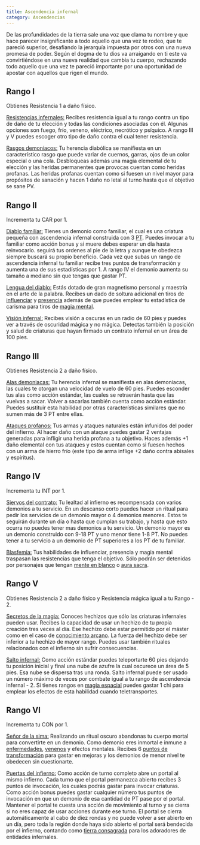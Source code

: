 ```yaml
---
title: Ascendencia infernal
category: Ascendencias
---
```


De las profundidades de la tierra sale una voz que clama tu nombre y que hace parecer insignificante a todo aquello que una vez te rodeo, que te pareció superior, desafiando la jerarquía impuesta por otros con una nueva promesa de poder.  Según el dogma de tu dios va arraigando en ti este va convirtiéndose en una nueva realidad que cambia tu cuerpo, rechazando todo aquello que una vez te pareció importante por una oportunidad de apostar con aquellos que rigen el mundo. 

## Rango I

Obtienes Resistencia 1 a daño físico. 

<u>Resistencias infernales:</u> Recibes resistencia igual a tu rango contra un tipo de daño de tu elección y todas las condiciones asociadas con él. Algunas opciones son fuego, frío, veneno, eléctrico, necrótico y psíquico. A rango III y V puedes escoger otro tipo de daño contra el cual tener resistencia.

<u>Rasgos demoníacos:</u> Tu herencia diabólica se manifiesta en un característico rasgo que puede variar de cuernos, garras, ojos de un color especial o una cola. Desbloqueas además una magia elemental de tu elección y las heridas permanentes que provocas cuentan como heridas profanas. Las heridas profanas cuentan como si fuesen un nivel mayor para propósitos de sanación y hacen 1 daño no letal al turno hasta que el objetivo se sane PV. 

## Rango II

Incrementa tu CAR por 1.

<u>Diablo familiar:</u> Tienes un demonio como familiar, el cual es una criatura pequeña con ascendencia infernal construida con 3 [PT](https://raldamain.com/rules/Reglas%20adicionales/crear%20criaturas.html#puntos-de-transformaci%C3%B3n). Puedes invocar a tu familiar como acción bonus y si muere debes esperar un día hasta reinvocarlo. seguirá tus ordenes al pie de la letra y aunque te obedezca siempre buscará su propio beneficio. Cada vez que subas un rango de ascendencia infernal tu familiar recibe tres puntos de transformación y aumenta una de sus estadísticas por 1. A rango IV el demonio aumenta su tamaño a mediano sin que tengas que gastar PT.

<u>Lengua del diablo:</u> Estás dotado de gran magnetismo personal y maestría en el arte de la palabra. Recibes un dado de soltura adicional en tiros de [influenciar](https://raldamain.com/rules/Rangos/Social/influenciar.html) y [presencia](https://raldamain.com/rules/Rangos/Social/presencia.html) además de que puedes emplear tu estadística de carisma para tiros de [magia mental](https://raldamain.com/rules/Rangos/Magia%20arcana/magia%20mental.html).

<u>Visión infernal:</u> Recibes visión a oscuras en un radio de 60 pies y puedes ver a través de oscuridad mágica y no mágica. Detectas también la posición y salud de criaturas que hayan firmado un contrato infernal en un área de 100 pies.

## Rango III

Obtienes Resistencia 2 a daño físico. 

<u>Alas demoniacas:</u> Tu herencia infernal se manifiesta en alas demoníacas, las cuales te otorgan una velocidad de vuelo de 60 pies. Puedes esconder tus alas como acción estándar, las cuales se retraerán hasta que las vuelvas a sacar. Volver a sacarlas también cuenta como acción estándar. Puedes sustituir esta habilidad por otras características similares que no sumen más de 3 PT entre ellas.

<u>Ataques profanos:</u> Tus armas y ataques naturales están infunidos del poder del infierno. Al hacer daño con un ataque puedes gastar 2 ventajas generadas para infligir una herida profana a tu objetivo. Haces además +1 daño elemental con tus ataques y estos cuentan como si fuesen hechos con un arma de hierro frío (este tipo de arma inflige +2 daño contra abisales y espíritus).

## Rango IV

Incrementa tu INT por 1.

<u>Siervos del contrato:</u> Tu lealtad al infierno es recompensada con varios demonios a tu servicio. En un descanso corto puedes hacer un ritual para pedir los servicios de un demonio mayor o 4 demonios menores. Estos te seguirán durante un día o hasta que cumplan su trabajo, y hasta que esto ocurra no puedes tener mas demonios a tu servicio. Un demonio mayor es un demonio construido con 9-18 PT y uno menor tiene 1-8 PT. No puedes tener a tu servicio a un demonio de PT superiores a los PT de tu familiar.

<u>Blasfemia:</u>  Tus habilidades de influenciar, presencia y magia mental traspasan las resistencias que tenga el objetivo. Sólo podrán ser detenidas por personajes que tengan [mente en blanco](https://raldamain.com/rules/Rangos/Magia%20arcana/magia%20mental.html#rango-v) o [aura sacra](https://raldamain.com/rules/Rangos/Religi%C3%B3n/guerrero%20divino.html#rango-v).

## Rango V

Obtienes Resistencia 2 a daño físico y Resistencia mágica igual a tu Rango - 2. 

<u>Secretos de la magia:</u> Conoces hechizos que sólo las criaturas infernales pueden usar. Recibes la capacidad de usar un hechizo de tu propia creación tres veces al día. Ese hechizo debe estar permitido por el máster como en el caso de [conocimiento arcano](https://raldamain.com/rules/Rangos/Ciencia/conocimiento.html#rango-ii). La fuerza del hechizo debe ser inferior a tu hechizo de mayor rango. Puedes usar también rituales relacionados con el infierno sin sufrir consecuencias.

<u>Salto infernal:</u> Como acción estándar puedes teleportarte 60 pies dejando tu posición inicial y final una nube de azufre la cual oscurece un área de 5 pies. Esa nube se dispersa tras una ronda. Salto infernal puede ser usado un número máximo de veces por combate igual a tu rango de ascendencia infernal - 2. Si tienes rangos en [magia espacial](https://raldamain.com/rules/Rangos/Magia%20arcana/magia%20espacial.html) puedes gastar 1 chi para emplear los efectos de esta habilidad cuando teletransportes.

## Rango VI

Incrementa tu CON por 1.

<u>Señor de la sima:</u> Realizando un ritual oscuro abandonas tu cuerpo mortal para convertirte en un demonio. Como demonio eres inmortal e inmune a [enfermedades](https://raldamain.com/rules/Reglas%20adicionales/venenos_enfermedades.html#enfermedades), [venenos](https://raldamain.com/rules/Reglas%20adicionales/venenos_enfermedades.html#venenos) y efectos mentales. Recibes 6 [puntos de transformación](https://raldamain.com/rules/Reglas%20adicionales/crear%20criaturas.html#puntos-de-transformaci%C3%B3n) para gastar en mejoras y los demonios de menor nivel te obedecen sin cuestionarte.

<u>Puertas del infierno:</u> Como acción de turno completo abre un portal al mismo infierno. Cada turno que el portal permanezca abierto recibes 3 puntos de invocación, los cuales podrás gastar para invocar criaturas. Como acción bonus puedes gastar cualquier número tus puntos de invocación en que un demonio de esa cantidad de PT pase por el portal. Mantener el portal te cuesta una acción de movimiento al turno y se cierra si no eres capaz de usar acciones durante ese turno. El portal se cierra automáticamente al cabo de diez rondas y no puede volver a ser abierto en un día, pero toda la región donde haya sido abierto el portal será bendecida por el infierno, contando como [tierra consagrada](https://raldamain.com/rules/Rangos/Religi%C3%B3n/magia%20divina.html#rango-ii) para los adoradores de entidades infernales.